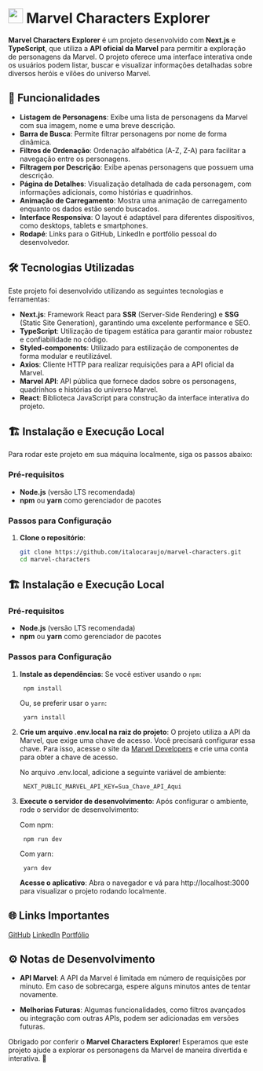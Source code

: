 # <img src="https://cdn-icons-png.flaticon.com/512/11892/11892408.png" width="30px"> Marvel Characters Explorer 
**Marvel Characters Explorer** é um projeto desenvolvido com **Next.js** e **TypeScript**, que utiliza a **API oficial da Marvel** para permitir a exploração de personagens da Marvel. O projeto oferece uma interface interativa onde os usuários podem listar, buscar e visualizar informações detalhadas sobre diversos heróis e vilões do universo Marvel.

## 🚀 Funcionalidades

- **Listagem de Personagens**: Exibe uma lista de personagens da Marvel com sua imagem, nome e uma breve descrição.
- **Barra de Busca**: Permite filtrar personagens por nome de forma dinâmica.
- **Filtros de Ordenação**: Ordenação alfabética (A-Z, Z-A) para facilitar a navegação entre os personagens.
- **Filtragem por Descrição**: Exibe apenas personagens que possuem uma descrição.
- **Página de Detalhes**: Visualização detalhada de cada personagem, com informações adicionais, como histórias e quadrinhos.
- **Animação de Carregamento**: Mostra uma animação de carregamento enquanto os dados estão sendo buscados.
- **Interface Responsiva**: O layout é adaptável para diferentes dispositivos, como desktops, tablets e smartphones.
- **Rodapé**: Links para o GitHub, LinkedIn e portfólio pessoal do desenvolvedor.

## 🛠️ Tecnologias Utilizadas

Este projeto foi desenvolvido utilizando as seguintes tecnologias e ferramentas:

- **Next.js**: Framework React para **SSR** (Server-Side Rendering) e **SSG** (Static Site Generation), garantindo uma excelente performance e SEO.
- **TypeScript**: Utilização de tipagem estática para garantir maior robustez e confiabilidade no código.
- **Styled-components**: Utilizado para estilização de componentes de forma modular e reutilizável.
- **Axios**: Cliente HTTP para realizar requisições para a API oficial da Marvel.
- **Marvel API**: API pública que fornece dados sobre os personagens, quadrinhos e histórias do universo Marvel.
- **React**: Biblioteca JavaScript para construção da interface interativa do projeto.

## 🏗️ Instalação e Execução Local

Para rodar este projeto em sua máquina localmente, siga os passos abaixo:

### Pré-requisitos

- **Node.js** (versão LTS recomendada)
- **npm** ou **yarn** como gerenciador de pacotes

### Passos para Configuração

1. **Clone o repositório**:
   ```bash
   git clone https://github.com/italocaraujo/marvel-characters.git
   cd marvel-characters
## 🏗️ Instalação e Execução Local

### Pré-requisitos

- **Node.js** (versão LTS recomendada)
- **npm** ou **yarn** como gerenciador de pacotes

### Passos para Configuração

1. **Instale as dependências**:
    Se você estiver usando o `npm`:
        
        npm install
    Ou, se preferir usar o `yarn`:

        yarn install

2. **Crie um arquivo .env.local na raiz do projeto**: 
O projeto utiliza a API da Marvel, que exige uma chave de acesso. Você precisará configurar essa chave. Para isso, acesse o site da [Marvel Developers](https://developer.marvel.com/) e crie uma conta para obter a chave de acesso.

    No arquivo .env.local, adicione a seguinte variável de ambiente:

        NEXT_PUBLIC_MARVEL_API_KEY=Sua_Chave_API_Aqui

3. **Execute o servidor de desenvolvimento**: 
Após configurar o ambiente, rode o servidor de desenvolvimento:

    Com npm:

        npm run dev
    Com yarn:

        yarn dev
    **Acesse o aplicativo**: Abra o navegador e vá para http://localhost:3000 para visualizar o projeto rodando localmente.

## 🌐 Links Importantes
[GitHub](https://www.github.com/italocaraujo)
[LinkedIn](https://www.linkedin.com/in/italocaraujo)
[Portfólio](https://italocaraujo.vercel.app)

## ⚙️ Notas de Desenvolvimento
- **API Marvel**: A API da Marvel é limitada em número de requisições por minuto. Em caso de sobrecarga, espere alguns minutos antes de tentar novamente.

- **Melhorias Futuras**: Algumas funcionalidades, como filtros avançados ou integração com outras APIs, podem ser adicionadas em versões futuras.

Obrigado por conferir o **Marvel Characters Explorer**! Esperamos que este projeto ajude a explorar os personagens da Marvel de maneira divertida e interativa. 🚀